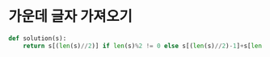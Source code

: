 # 가운데 글자 가져오기

```python
def solution(s):
    return s[(len(s)//2)] if len(s)%2 != 0 else s[(len(s)//2)-1]+s[len(s)//2]

```